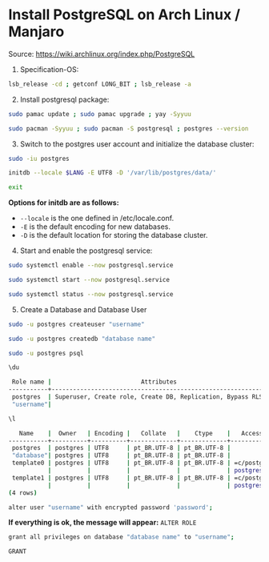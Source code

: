 # Install PostgreSQL on Arch Linux / Manjaro

Source: https://wiki.archlinux.org/index.php/PostgreSQL

1. Specification-OS:
```bash
lsb_release -cd ; getconf LONG_BIT ; lsb_release -a
```
2. Install postgresql package:
```bash
sudo pamac update ; sudo pamac upgrade ; yay -Syyuu
```
```bash
sudo pacman -Syyuu ; sudo pacman -S postgresql ; postgres --version
```
3. Switch to the postgres user account and initialize the database cluster:
```bash
sudo -iu postgres
```
```bash
initdb --locale $LANG -E UTF8 -D '/var/lib/postgres/data/'
```
```bash
exit
```

**Options for initdb are as follows:**

- `--locale` is the one defined in /etc/locale.conf.
- `-E` is the default encoding for new databases.
- `-D` is the default location for storing the database cluster.

4. Start and enable the postgresql service:
```bash
sudo systemctl enable --now postgresql.service 
```
```bash
sudo systemctl start --now postgresql.service 
```
```bash
sudo systemctl status --now postgresql.service 
```

5. Create a Database and Database User
```bash
sudo -u postgres createuser "username"
```
```bash
sudo -u postgres createdb "database name"
```
```bash
sudo -u postgres psql
```
```bash
\du
```
```bash
 Role name |                         Attributes                         | Member of 
-----------+------------------------------------------------------------+-----------
 postgres  | Superuser, Create role, Create DB, Replication, Bypass RLS | {}
 "username"|                                                            | {}
```
```bash
\l
```
```bash
   Name    |  Owner   | Encoding |   Collate   |    Ctype    |   Access privileges   
-----------+----------+----------+-------------+-------------+-----------------------
 postgres  | postgres | UTF8     | pt_BR.UTF-8 | pt_BR.UTF-8 | 
 "database"| postgres | UTF8     | pt_BR.UTF-8 | pt_BR.UTF-8 | 
 template0 | postgres | UTF8     | pt_BR.UTF-8 | pt_BR.UTF-8 | =c/postgres          +
           |          |          |             |             | postgres=CTc/postgres
 template1 | postgres | UTF8     | pt_BR.UTF-8 | pt_BR.UTF-8 | =c/postgres          +
           |          |          |             |             | postgres=CTc/postgres
(4 rows)
```
```bash
alter user "username" with encrypted password 'password';
```
**If everything is ok, the message will appear:**
`ALTER ROLE`
```bash
grant all privileges on database "database name" to "username";
```
`GRANT`